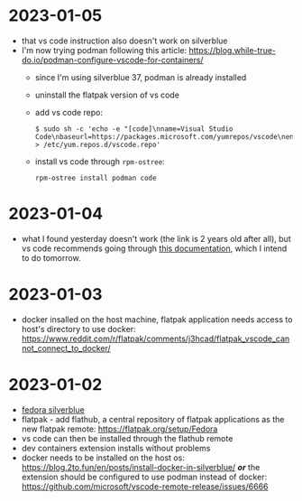 # 2023-01-05

* that vs code instruction also doesn't work on silverblue
* I'm now trying podman following this article: https://blog.while-true-do.io/podman-configure-vscode-for-containers/
  * since I'm using silverblue 37, podman is already installed
  * uninstall the flatpak version of vs code
  * add vs code repo:
    
    ```
    $ sudo sh -c 'echo -e "[code]\nname=Visual Studio Code\nbaseurl=https://packages.microsoft.com/yumrepos/vscode\nenabled=1\ngpgcheck=1\ngpgkey=https://packages.microsoft.com/keys/microsoft.asc" > /etc/yum.repos.d/vscode.repo'
    ```
  * install vs code through `rpm-ostree`:
    ```
    rpm-ostree install podman code
    ```

# 2023-01-04

* what I found yesterday doesn't work (the link is 2 years old after all), but vs code recommends going through [this documentation](https://docs.docker.com/engine/install/linux-postinstall/), which I intend to do tomorrow.

# 2023-01-03

* docker insalled on the host machine, flatpak application needs access to host's directory to use docker: https://www.reddit.com/r/flatpak/comments/j3hcad/flatpak_vscode_cannot_connect_to_docker/

# 2023-01-02

* [fedora silverblue](https://docs.fedoraproject.org/en-US/fedora-silverblue/getting-started/)
* flatpak - add flathub, a central repository of flatpak applications as the new flatpak remote: https://flatpak.org/setup/Fedora
* vs code can then be installed through the flathub remote
* dev containers extension installs without problems
* docker needs to be installed on the host os: https://blog.2to.fun/en/posts/install-docker-in-silverblue/ ***or*** the extension should be configured to use podman instead of docker: https://github.com/microsoft/vscode-remote-release/issues/6666
